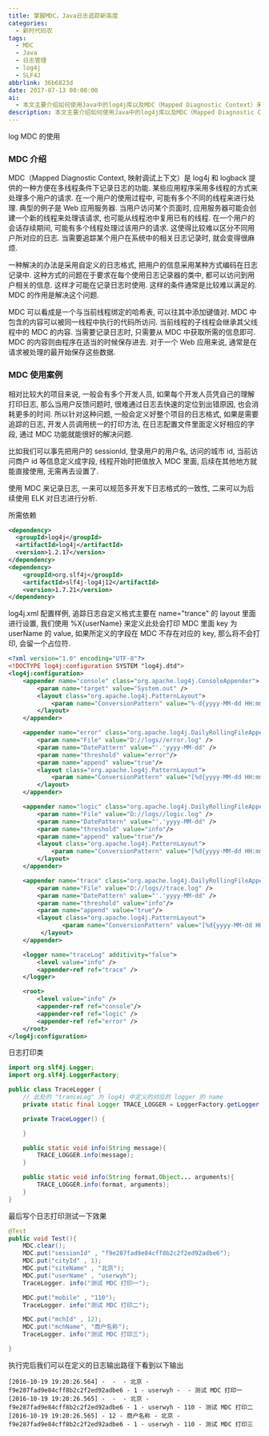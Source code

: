 ```yaml
---
title: 掌握MDC，Java日志追踪新高度
categories:
  - 新时代码农
tags:
  - MDC
  - Java
  - 日志管理
  - log4j
  - SLF4J
abbrlink: 36b6823d
date: 2017-07-13 00:00:00
ai:
  - 本文主要介绍如何使用Java中的log4j库以及MDC（Mapped Diagnostic Context）来打印带有上下文信息的日志。通过配置log4j实现按级别分别输出日志到不同文件，并在代码中展示了如何设置MDC并进行日志打印，最后展示了运行结果。
description: 本文主要介绍如何使用Java中的log4j库以及MDC（Mapped Diagnostic Context）来打印带有上下文信息的日志。通过配置log4j实现按级别分别输出日志到不同文件，并在代码中展示了如何设置MDC并进行日志打印，最后展示了运行结果。
---
```


log MDC 的使用

<!-- more -->

### MDC 介绍

MDC（Mapped Diagnostic Context, 映射调试上下文）是 log4j 和 logback 提供的一种方便在多线程条件下记录日志的功能. 某些应用程序采用多线程的方式来处理多个用户的请求.
在一个用户的使用过程中, 可能有多个不同的线程来进行处理. 典型的例子是 Web 应用服务器. 当用户访问某个页面时, 应用服务器可能会创建一个新的线程来处理该请求,
也可能从线程池中复用已有的线程. 在一个用户的会话存续期间, 可能有多个线程处理过该用户的请求. 这使得比较难以区分不同用户所对应的日志.
当需要追踪某个用户在系统中的相关日志记录时, 就会变得很麻烦.

一种解决的办法是采用自定义的日志格式, 把用户的信息采用某种方式编码在日志记录中. 这种方式的问题在于要求在每个使用日志记录器的类中,
都可以访问到用户相关的信息. 这样才可能在记录日志时使用. 这样的条件通常是比较难以满足的. MDC 的作用是解决这个问题.

MDC 可以看成是一个与当前线程绑定的哈希表, 可以往其中添加键值对. MDC 中包含的内容可以被同一线程中执行的代码所访问. 当前线程的子线程会继承其父线程中的
MDC 的内容. 当需要记录日志时, 只需要从 MDC 中获取所需的信息即可. MDC 的内容则由程序在适当的时候保存进去. 对于一个 Web 应用来说,
通常是在请求被处理的最开始保存这些数据.

### MDC 使用案例

相对比较大的项目来说, 一般会有多个开发人员, 如果每个开发人员凭自己的理解打印日志, 那么当用户反馈问题时, 很难通过日志去快速的定位到出错原因,
也会消耗更多的时间. 所以针对这种问题, 一般会定义好整个项目的日志格式, 如果是需要追踪的日志, 开发人员调用统一的打印方法, 在日志配置文件里面定义好相应的字段,
通过 MDC 功能就能很好的解决问题.

比如我们可以事先把用户的 sessionId, 登录用户的用户名, 访问的城市 id, 当前访问商户 id 等信息定义成字段, 线程开始时把值放入 MDC 里面,
后续在其他地方就能直接使用, 无需再去设置了.

使用 MDC 来记录日志, 一来可以规范多开发下日志格式的一致性, 二来可以为后续使用 ELK 对日志进行分析.

所需依赖

```xml
<dependency>
  <groupId>log4j</groupId>
  <artifactId>log4j</artifactId>
  <version>1.2.17</version>
</dependency>
<dependency>
    <groupId>org.slf4j</groupId>
    <artifactId>slf4j-log4j12</artifactId>
    <version>1.7.21</version>
</dependency>
```

log4j.xml 配置样例, 追踪日志自定义格式主要在 name="trance" 的 layout 里面进行设置, 我们使用 %X{userName} 来定义此处会打印 MDC 里面 key 为
userName 的 value, 如果所定义的字段在 MDC 不存在对应的 key, 那么将不会打印, 会留一个占位符.

```xml
<?xml version="1.0" encoding="UTF-8"?>
<!DOCTYPE log4j:configuration SYSTEM "log4j.dtd">
<log4j:configuration>
    <appender name="console" class="org.apache.log4j.ConsoleAppender">
        <param name="target" value="System.out" />
        <layout class="org.apache.log4j.PatternLayout">
            <param name="ConversionPattern" value="%-d{yyyy-MM-dd HH:mm:ss.SSS} %-6p%c:%L %x - %m%n" />
        </layout>
    </appender>

    <appender name="error" class="org.apache.log4j.DailyRollingFileAppender">
        <param name="File" value="D://logs//error.log" />
        <param name="DatePattern" value="'.'yyyy-MM-dd" />
        <param name="threshold" value="error"/>
        <param name="append" value="true"/>
        <layout class="org.apache.log4j.PatternLayout">
            <param name="ConversionPattern" value="[%d{yyyy-MM-dd HH:mm:ss.SSS}] %-6p%c:%L - %m%n" />
        </layout>
    </appender>

    <appender name="logic" class="org.apache.log4j.DailyRollingFileAppender">
        <param name="File" value="D://logs//logic.log" />
        <param name="DatePattern" value="'.'yyyy-MM-dd" />
        <param name="threshold" value="info"/>
        <param name="append" value="true"/>
        <layout class="org.apache.log4j.PatternLayout">
            <param name="ConversionPattern" value="[%d{yyyy-MM-dd HH:mm:ss.SSS}] %-6p%c:%L - %m%n" />
        </layout>
    </appender>

    <appender name="trace" class="org.apache.log4j.DailyRollingFileAppender">
        <param name="File" value="D://logs//trace.log" />
        <param name="DatePattern" value="'.'yyyy-MM-dd" />
        <param name="threshold" value="info"/>
        <param name="append" value="true"/>
        <layout class="org.apache.log4j.PatternLayout">
               <param name="ConversionPattern" value="[%d{yyyy-MM-dd HH:mm:ss.SSS}] - %X{mchId} - %X{mchName} - %X{siteName} - %X{sessionId} - %X{cityId} - %X{userName} - %X{mobile} - %m%n" />
         </layout>
    </appender>

    <logger name="traceLog" additivity="false">
        <level value="info" />
        <appender-ref ref="trace" />
    </logger>

    <root>
        <level value="info" />
        <appender-ref ref="console"/>
        <appender-ref ref="logic" />
        <appender-ref ref="error" />
    </root>
</log4j:configuration>
```

日志打印类

```java
import org.slf4j.Logger;
import org.slf4j.LoggerFactory;

public class TraceLogger {
    // 此处的 "tranceLog" 为 log4j 中定义的对应的 logger 的 name
    private static final Logger TRACE_LOGGER = LoggerFactory.getLogger("traceLog");

    private TraceLogger() {

    }

    public static void info(String message){
        TRACE_LOGGER.info(message);
    }

    public static void info(String format,Object... arguments){
        TRACE_LOGGER.info(format, arguments);
    }
}
```

最后写个日志打印测试一下效果

```java
@Test
public void Test(){
    MDC.clear();
    MDC.put("sessionId" , "f9e287fad9e84cff8b2c2f2ed92adbe6");
    MDC.put("cityId" , 1);
    MDC.put("siteName" , "北京");
    MDC.put("userName" , "userwyh");
    TraceLogger. info("测试 MDC 打印一");

    MDC.put("mobile" , "110");
    TraceLogger. info("测试 MDC 打印二");

    MDC.put("mchId" , 12);
    MDC.put("mchName", "商户名称");
    TraceLogger. info("测试 MDC 打印三");

}
```

执行完后我们可以在定义的日志输出路径下看到以下输出

```
[2016-10-19 19:20:26.564] -  -  - 北京 - f9e287fad9e84cff8b2c2f2ed92adbe6 - 1 - userwyh -  - 测试 MDC 打印一
[2016-10-19 19:20:26.565] -  -  - 北京 - f9e287fad9e84cff8b2c2f2ed92adbe6 - 1 - userwyh - 110 - 测试 MDC 打印二
[2016-10-19 19:20:26.565] - 12 - 商户名称 - 北京 - f9e287fad9e84cff8b2c2f2ed92adbe6 - 1 - userwyh - 110 - 测试 MDC 打印三
```
